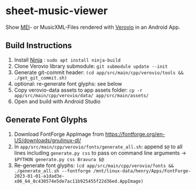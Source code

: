 # sheet-music-viewer

Show [MEI](https://music-encoding.org/about/)- or MusicXML-Files rendered with [Verovio](https://www.verovio.org/index.xhtml) in an Android App.

## Build Instructions

1. Install [Ninja](https://ninja-build.org/) : `sudo apt install ninja-build`
2. Clone Verovio library submodule: `git submodule update --init`
3. Generate git-commit header: `(cd app/src/main/cpp/verovio/tools && ./get_git_commit.sh)`
4. optional: re-generate font glyphs: see below
4. Copy verovio-data assets to app assets folder: `cp -r app/src/main/cpp/verovio/data/ app/src/main/assets/`
5. Open and build with Android Studio

## Generate Font Glyphs

1. Download FontForge AppImage from https://fontforge.org/en-US/downloads/gnulinux-dl/
2. In `app/src/main/cpp/verovio/fonts/generate_all.sh`: append `$@` to all lines including `generate.py css` to pass on command line arguments -> `$PYTHON generate.py css Bravura $@`
3. Re-generate font glyphs: `(cd app/src/main/cpp/verovio/fonts && ./generate_all.sh --fontforge /mnt/linux-data/henry/Apps/FontForge-2023-01-01-a1dad3e-x86_64_8c430574e5de7ac11b925455f22d36ed.AppImage)`
